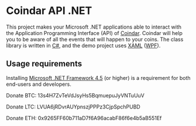 # Coindar API .NET
This project makes your Microsoft .NET applications able to interact with the Application Programming Interface (API) of [Coindar][Coindar].
Coindar will help you to be aware of all the events that will happen to your coins.
The class library is written in [C#][C#], and the demo project uses [XAML][XAML] ([WPF][WPF]).

[Coindar]: https://coindar.org
[C#]: http://wikipedia.org/wiki/C_Sharp_%28programming_language%29
[XAML]: http://wikipedia.org/wiki/XAML
[WPF]: http://wikipedia.org/wiki/Windows_Presentation_Foundation

## Usage requirements
Installing [Microsoft .NET Framework 4.5] (or higher) is a requirement for both end-users and developers.

[Microsoft .NET Framework 4.5]: http://www.microsoft.com/download/details.aspx?id=30653

Donate BTC: 13s4H7ZvTeVdJsyHs5BqmuepuJyVNTuUuV

Donate LTC: LVUA6jRDvrAUYpnszjPPPz3CjpSpchPUBD

Donate ETH: 0x9265FF60b711aD7f6A96acabF86f6e4b5aB551Ef